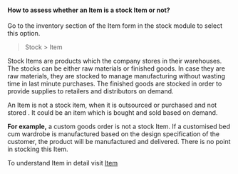 
#### How to assess whether an Item is a stock Item or not?

Go to the inventory section of the Item form in the stock module to select this option.

> Stock > Item

Stock Items are products which the company stores in their warehouses. The stocks can be either raw materials or finished goods. In case they are raw materials, they are stocked to manage manufacturing without wasting time in last minute purchases. The finished goods are stocked in order to provide supplies to retailers and distributors on demand.

An Item is not a stock item, when it is outsourced or purchased and not stored . It could be an item which is bought and sold based on demand.

__For example,__ a custom goods order is not a stock Item. If a customised bed cum wardrobe is manufactured based on the design specification of the customer, the product will be manufactured and delivered. There is no point in stocking this Item. 

To understand Item in detail visit [Item](/apps/erpnext/user-guide/stock-inventory/item-master)
